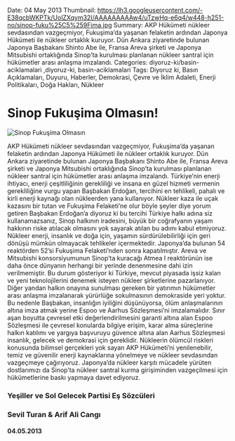 Date: 04 May 2013
Thumbnail: https://lh3.googleusercontent.com/-E38qcbWKPTk/UolZXqym32I/AAAAAAAAAw4/uTzwHq-e6q4/w448-h251-no/sinop-fuku%25C5%259Fima.jpg
Summary: AKP Hükümeti nükleer sevdasından vazgeçmiyor, Fukuşima’da yaşanan felaketin ardından Japonya Hükümeti ile nükleer ortaklık kuruyor. Dün Ankara ziyaretinde bulunan Japonya Başbakanı Shinto Abe ile, Fransa Areva şirketi ve Japonya Mitsubishi ortaklığında Sinop’ta kurulması planlanan nükleer santral için hükümetler arası anlaşma imzalandı.
Categories: diyoruz-ki/basin-aciklamalari ,diyoruz-ki, basin-aciklamalari
Tags: Diyoruz ki, Basın Açıklamaları, Duyuru, Haberler, Demokrasi, Çevre ve İklim Adaleti, Enerji Politikaları, Doğa Hakları, Nükleer

# Sinop Fukuşima Olmasın!

![Sinop Fukuşima Olmasın](https://lh3.googleusercontent.com/-E38qcbWKPTk/UolZXqym32I/AAAAAAAAAw4/uTzwHq-e6q4/w448-h251-no/sinop-fuku%25C5%259Fima.jpg)


AKP Hükümeti nükleer sevdasından vazgeçmiyor, Fukuşima’da yaşanan felaketin ardından Japonya Hükümeti ile nükleer ortaklık kuruyor.
Dün Ankara ziyaretinde bulunan Japonya Başbakanı Shinto Abe ile, Fransa Areva şirketi ve Japonya Mitsubishi ortaklığında Sinop’ta kurulması planlanan nükleer santral için hükümetler arası anlaşma imzalandı.
Türkiye’nin enerji ihtiyacı, enerji çeşitliliğinin gerekliliği ve insana en güzel hizmeti vermenin gerekliliğine vurgu yapan Başbakan Erdoğan, tercihini en tehlikeli, pahalı ve kirli enerji kaynağı olan nükleerden yana kullanıyor.
Nükleer kaza ile uçak kazasını bir tutan ve Fukuşima Felaketi’ne olur böyle şeyler diye yorum getiren Başbakan Erdoğan’a diyoruz ki bu tercihi Türkiye halkı adına siz kullanamazsanız, Sinop halkının iradesini, büyük bir coğrafyanın yaşam hakkının riske atılacak olmasını yok sayarak atılan bu adımı kabul etmiyoruz.
Nükleer enerji, insanlık ve doğa için, yaşamın sürdürülebilirliği için geri dönüşü mümkün olmayacak tehlikeler içermektedir.
Japonya’da bulunan 54 reaktörden 52’si Fukuşima Felaketi’nden sonra kapatılmıştır. Areva ve Mitsubishi konsorsiyumunun Sinop’ta kuracağı Atmea I reaktörünün ise daha önce dünyanın herhangi bir yerinde denenmesine dahi izin verilmemiştir.
Bu durum gösteriyor ki Türkiye, mevcut piyasada işsiz kalan ve yeni teknolojilerini denemek isteyen nükleer şirketlerine pazarlanıyor.
Diğer yandan halkın onayına sunulması gereken bir yatırımın hükümetler arası anlaşma imzalanarak yürürlüğe sokulmasının demokraside yeri yoktur. Bu nedenle Başbakan, insanlığın iyiliğini düşünüyorsa, ölüm anlaşmalarının altına imza atmak yerine Espoo ve Aarhus Sözleşmesi’ni imzalamalıdır. Sınır aşan boyutta çevresel etki değerlendirilmesini garanti altına alan Espoo Sözleşmesi ile çevresel konularda bilgiye erişim, karar alma süreçlerine halkın katılımı ve yargıya başvuruyu güvence altına alan Aarhus Sözleşmesi insanlık, gelecek ve demokrasi için gereklidir.
Nükleerin ölümcül riskleri konusunda bilimsel gerçekleri yok sayan AKP Hükümeti’ni yenilenebilir, temiz ve güvenilir enerji kaynaklarına yönelmeye ve nükleer sevdasından vazgeçmeye çağırıyoruz. Japonya’da nükleer karşıtı mücadele yürüten dostlarımızı da Sinop’ta nükleer santral kurma girişiminden vazgeçilmesi için hükümetlerine baskı yapmaya davet ediyoruz.


### Yeşiller ve Sol Gelecek Partisi Eş Sözcüleri
### Sevil Turan & Arif Ali Cangı

#### 04.05.2013
